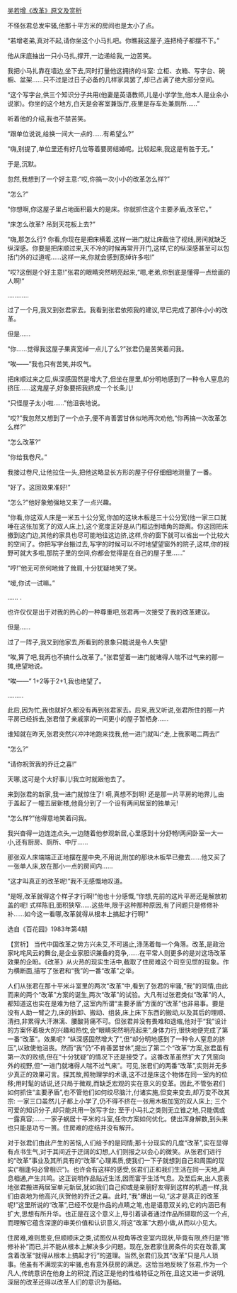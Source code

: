 [吴若增《改革》原文及赏析](https://www.vrrw.net/wx/15120.html)

不怪张君总发牢骚,他那十平方米的房间也是太小了点。

“若增老弟,真对不起,请你坐这个小马扎吧。你瞧我这屋子,连把椅子都摆不下。”

他从床底抽出一只小马扎,撑开,一边递给我,一边苦笑。

我把小马扎靠在墙边,坐下去,同时打量他这拥挤的斗室: 立柜、衣箱、写字台、碗橱、盆架……只不过是过日子必备的几样家具罢了,却已占满了绝大部分空间。

“这个写字台,供三个知识分子共用(他妻是英语教师,儿是小学学生,他本人是业余小说家)。你坐的这个地方,白天是会客室兼饭厅,夜里是存车处兼厕所……”

听着他的介绍,我也不禁苦笑。

“跟单位说说,给换一间大一点的……有希望么?”

“嗨,别提了,单位里还有好几位等着要房结婚呢。比较起来,我这是有胜于无。”

于是,沉默。

忽然,我想到了一个好主意:“哎,你搞一次小小的改革怎么样?”

“怎么?”

“你想啊,你这屋子里占地面积最大的是床。你就抓住这个主要矛盾,改革它。”

“床怎么改革? 吊到天花板上去?”

“嗨,那怎么行? 你看,你现在是把床横着,这样一进门就让床截住了视线,房间就缺乏纵深感。你要是把床顺过来,天不冷的时候再常开开门,这样,它的纵深感甚至可以包括门外的过道呢……这样一来,你就会感到宽绰许多啦!”

“哎?这倒是个好主意!”张君的眼睛突然明亮起来,“嗯,老弟,你到底是懂得一点绘画的人啊!”

…………

过了一个月,我又到张君家去。我看到张君依照我的建议,早已完成了那件小小的改革。

但是……

“你……觉得我这屋子果真宽绰一点儿了么?”张君仍是苦笑着问我。

“唉——”我也只有苦笑,并叹气。

把床顺过来之后,纵深感固然是增大了,但坐在屋里,却分明地感到了一种令人窒息的挤压……这鬼屋子,好象要把我挤成一个长条儿!

“只怪屋子太小啦……”他沮丧地说。

“哎?”我忽然又想到了一个点子,便不肯善罢甘休似地再次劝他,“你再搞一次改革怎么样?”

“怎么改革?”

“你给我卷尺。”

我接过卷尺,让他拉住一头,把他这略显长方形的屋子仔仔细细地测量了一番。

“好了。这回效果准好!”

“怎么?”他好象勉强地又来了一点兴趣。

“你看,你这双人床是一米五十公分宽,你加的这块木板是三十公分宽(他一家三口就唾在这张加宽了的双人床上),这个宽度正好是从门框边到墙角的距离。你这回把床撤到这门边,其他的家具也尽可能地往这边挤,这样,你的窗下就可以省出一个比较大的空间了。你把写字台搬过去,写字的时候可以不时地望望窗外的院子,这样,你的视野可就大多啦,那院子里的空间,你都会觉得是在自己的屋子里……”

“哼!”他无可奈何地耸了耸肩,十分犹疑地笑了笑。

“嗳,你试一试嘛。”

…… .

也许仅仅是出于对我的热心的一种尊重吧,张君再一次接受了我的改革建议。

但是……

过了一阵子,我又到他家去,所看到的景象只能说是令人失望!

“唉,算了吧,我再也不搞什么改革了。”张君望着一进门就堵得人喘不过气来的那一摊,绝望地说。

“唉——” 1+2等于2+1,我也绝望了。

………

此后,因为忙,我也就好久都没有再到张君家去。后来,我又听说,张君所住的那一片平房已经拆去,张君借了亲戚家的一间更小的屋子暂栖身……

谁知就在昨天,张君突然兴冲冲地跑来找我,他一进门就叫:“走,上我家喝二两去!”

“怎么?”

“请你祝贺我的乔迁之喜!”

天哪,这可是个大好事儿!我立时就跟他去了。

来到张君的新家,我一进门就惊住了! 嗬,真想不到啊! 还是那一片平房的地界儿,由于盖起了一幢五层新楼,他竟分到了一个设有两间居室的独单元!

“怎么样?”他得意地笑着问我。

我兴奋得一边连连点头,一边随着他参观新居,心里感到十分舒畅!两间卧室一大一小,还有厨房、厕所、中厅……

那张双人床端端正正地摆在屋中央,不用说,附加的那块木板早已撤去……他又买了一张单人床,放在那小一点的房间内……

“这才叫真正的改革呢!”我不无感慨地叹道。

“是呀,改革就得这个样子才行啊!”他也十分感慨,“你想,先前的这片平房还是解放初盖的呢! 式样陈旧,面积狭窄……这些年,限于这种那种原因,有了问题只是修修补补……如今这一看哪,改革就得从根本上搞起才行啊!”

选自《百花园》1983年第4期



【赏析】 当代中国改革之势方兴未艾,不可遏止,涤荡着每一个角落。改革,是政治家叱咤风云的舞台,是企业家胆识兼备的竞争,……在平常人则更多的是对这场改革效果的企盼。《改革》从火热的现实生活中,截取了住房难这个司空见惯的现象。作为横断面,描写了张君和“我”的一番“改革”之举。

人们从张君在那十平米斗室里的两次“改革”中,看到了张君的牢骚,“我”的同情,由此而来的两个“改革”方案的诞生,两次“改革”的试验。大凡有过张君类似“改革”的人,都知道这也实在是难为他了,这室内所谓“主要矛盾”方面的“改革”也非易事。要是没有人助一臂之力,床的拆卸、搬动、组装,床上床下东西的搬动,以及其后的理顺、清扫,非累得大汗淋漓、腰酸背痛不可。但张君并没有畏难和退缩,他对于“我”设计的方案怀着极大的兴趣和热忱,会“眼睛突然明亮起来”,身体力行,很快地便完成了第一番“改革”。效果呢? “纵深感固然增大了”,但“却分明地感到了一种令人窒息的挤压”,以致使他沮丧。然而“我”仍“不肯善罢甘休”,提出了第二个“改革”方案,张君虽有第一次的败绩,但在“十分犹疑”的情况下还是接受了。这番改革虽然扩大了凭窗向外的视野,但“一进门就堵得人喘不过气来”。可见,张君们的两番“改革”,实则并无多少真正的效果可言。探其故,照物理学的术语,这不过是床这个物体在同一室内的位移;用时髦的话说,还只局于微观,而缺乏宏观的实在意义的变革。因此,不管张君们如何抓住“主要矛盾”,也不管他们如何绞尽脑汁,付诸实施,但变来变去,却万变不改其宗: 一家三口虽然儿子都上小学了,仍不得不挤在一张用木板加宽的双人床上; 三个可爱的知识分子,却只能共用一张写字台; 至于小马扎之类则无立锥之地,只能偶或一露真容;……一家子蜗居十平米的斗室,任你方案如何优化。使出浑身解数,到头来也只能是功亏一篑。住房难的症结并没有解开。

对于张君们由此产生的苦恼,人们给予的是同情;那十分现实的几度“改革”,实在显得有点书生气,对于其间近于迂阔的幻想,人们则报之以会心的微笑。从张君们进行的“改革”事业及其所具有的“改革”心理素质,使我们一下子就想到自己和周围的现实(“相逢何必曾相识”)。也许会有这样的感受,张君们正和我们生活在同一天地,声息相通,产生共鸣。这正说明作品贴近生活,因而富于生活气息。及至后来,出人意表地张君搬进两居室单元新居,犹如我们自己抑或是亲朋好友得到这样的机遇一样,我们由衷地为他高兴,庆贺他的乔迁之喜。此时,“我”爆出一句,“这才是真正的改革呢!”这里所说的“改革”,已经不仅是作品的点睛之笔,也是语意双关的,它的内涵已有扩大,思想有所升华。也正是在这个意义上,导引着读者通过作品所撷取的这一个点,而理解它蕴含深邃的审美价值和认识意义,将这“改革”大题小做,从而以小见大。

住房难,难则思变,但顺顺床之类,试图仅从视角等改变室内现状,毕竟有限,终归是“修修补补”而已,并不能从根本上解决多少问题。现在,张君家住房条件的实在改善,寓含着改革“就得从根本上搞起才行”的道理。当然,张君们及其“改革”只是凡人琐事。他虽有不满现实的牢骚,也有意外获房的满足。这恰当地反映了张君,作为一个凡人,传统意识在他身上的积淀,而这正是他的性格特征之所在,且这又进一步说明,深层的改革还得以改革人们的意识为基础。


